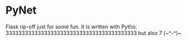 # PyNet

Flask rip-off just for some fun.
It is written with Pytho.
33333333333333333333333333333333333333333 but also 7 (\~^-^)\~
